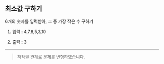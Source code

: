 ## 최소값 구하기

6개의 숫자를 입력받아, 그 중 가장 작은 수 구하기

1. 입력 : 4,7,8,5,3,10

2. 출력 : 3

---

> 저작권 관계로 문제를 변형하였습니다.
